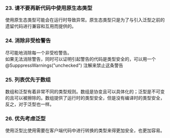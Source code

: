 ### 23. 请不要再新代码中使用原生态类型
使用原生态类型可能会在运行时导致异常。原生态类型只是为了与引入泛型之前的遗留代码进行兼容和互用而提供的。

### 24. 消除非受检警告
尽可能地消除每一个非受检警告。  
如果无法消除警告，同时可以证明引起警告的代码是类型安全的，可以用一个 @SupppressWarnings("unchecked") 注解来禁止这条警告

### 25. 列表优先于数组
数组和泛型有着非常不同的类型规则。数组是协变且可以具体化的；泛型是不可变的且可以被擦除的。数组提供了运行时的类型安全，但是没有编译时的类型安全，反之，对于泛型也一样。

### 26. 优先考虑泛型
使用泛型比使用需要在客户端代码中进行转换的类型来得更加安全，也更加容易。
